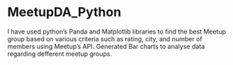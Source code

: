 # MeetupDA_Python
I have used python’s Panda and Matplotlib libraries to find the best Meetup group based on various criteria such as rating, city, and number of members using Meetup’s API. Generated Bar charts to analyse data regarding defferent meetup groups.

